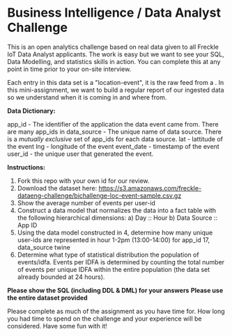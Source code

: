 # Business Intelligence / Data Analyst Challenge

This is an open analytics challenge based on real data given to all Freckle IoT Data Analyst applicants. The work is easy but we want to see your SQL, Data Modelling, and statistics skills in action. You can complete this at any point in time prior to your on-site interview. 

Each entry in this data set is a "location-event", it is the raw feed from a . In this mini-assignment, we want to build a regular report of our ingested data so we understand when it is coming in and where from. 

**Data Dictionary:**

app_id - The identifier of the application the data event came from. There are many app_ids in 
data_source - The unique name of data source. There is a _mutually exclusive_ set of app_ids for each data source. 
lat - lattitude of the event
lng - longitude of the event
event_date - timestamp of the event
user_id - the unique user that generated the event. 

**Instructions:**

1. Fork this repo with your own id for our review.
2. Download the dataset here: https://s3.amazonaws.com/freckle-dataeng-challenge/bichallenge-loc-event-sample.csv.gz
3. Show the average number of events per user-id
4. Construct a data model that normalizes the data into a fact table with the following hierarchical dimensions:
  a) Day :: Hour
  b) Data Source :: App ID
5. Using the data model constructed in 4, determine how many unique user-ids are represented in hour 1-2pm (13:00-14:00) for app_id 17, data_source twine
6. Determine what type of statistical distribution the population of events/idfa. Events per IDFA is determined by counting the total number of events per unique IDFA within the entire population (the data set already bounded at 24 hours). 

__Please show the SQL (including DDL & DML) for your answers__
__Please use the entire dataset provided__

Please complete as much of the assignment as you have time for. How long you had time to spend on the challenge and your experience will be considered. Have some fun with it!
